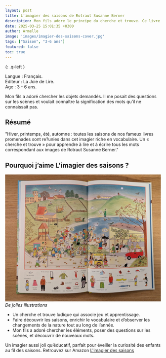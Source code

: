 ```yaml
---
layout: post
title: L'imagier des saisons de Rotraut Susanne Berner
description: Mon fils adore le principe du cherche et trouve. Ce livre associe le plaisir du jeu à l’apprentissage des saisons et du vocabulaire, tout en l’invitant à découvrir les changements de la nature tout au long de l’année.
date: 2025-03-25 15:01:35 +0300
author: Armelle
image: 'images/imagier-des-saisons-cover.jpg'
tags: ["Saison", "3-6 ans"]
featured: false
toc: true
---
```


{: .q-left }

Langue : Français.         
Editeur : La Joie de Lire.  
Age :  3 - 6 ans.

Mon fils a adoré chercher les objets demandés. Il me posait des questions sur les scènes et voulait connaître la signification des mots qu’il ne connaissait pas.

## Résumé

"Hiver, printemps, été, automne : toutes les saisons de nos fameux livres promenades sont re?unies dans cet imagier riche en vocabulaire. Un « cherche et trouve » pour apprendre à lire et à écrire tous les mots correspondant aux images de Rotraut Susanne Berner."

## Pourquoi j’aime L'imagier des saisons ?

![De jolies illustrations](images/imagier-des-saisons.jpg)
*De jolies illustrations*
- Un cherche et trouve ludique qui associe jeu et apprentissage.
- Faire découvrir les saisons, enrichir le vocabulaire et d’observer les changements de la nature tout au long de l’année. 
- Mon fils a adoré chercher les éléments, poser des questions sur les scènes, et découvrir de nouveaux mots.

Un imagier aussi joli qu’éducatif, parfait pour éveiller la curiosité des enfants au fil des saisons. Retrouvez sur Amazon [L'imagier des saisons](https://amzn.to/3Eg6xnm)